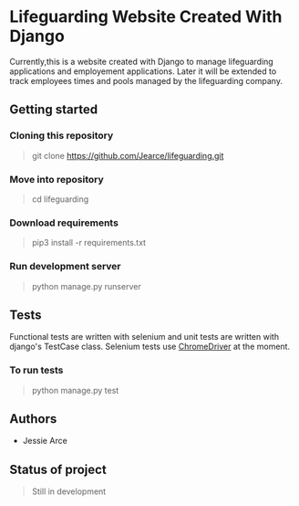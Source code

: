 # Lifeguarding Website Created With Django 

Currently,this is a website created with Django to manage lifeguarding applications and employement applications. Later
it will be extended to track employees times and pools managed by the lifeguarding company.

## Getting started

### Cloning this repository
> git clone https://github.com/Jearce/lifeguarding.git

### Move into repository
> cd lifeguarding

### Download requirements
> pip3 install -r requirements.txt


### Run development server
> python manage.py runserver 

## Tests

Functional tests are written with selenium and unit tests are written with django's TestCase class. Selenium tests use [ChromeDriver](https://chromedriver.chromium.org/downloads) at the moment.

### To run tests
> python manage.py test

## Authors
* Jessie Arce

## Status of project
> Still in development


